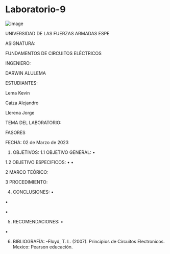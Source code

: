# Laboratorio-9
![image](https://user-images.githubusercontent.com/116772752/219433029-5e0f1f6c-c7e9-4be0-976f-b7ec0dddde05.png)

UNIVERSIDAD DE LAS FUERZAS ARMADAS ESPE

ASIGNATURA:

FUNDAMENTOS DE CIRCUITOS ELÉCTRICOS

INGENIERO:

DARWIN ALULEMA

ESTUDIANTES:

Lema Kevin

Caiza Alejandro

Llerena Jorge

TEMA DEL LABORATORIO:

FASORES

FECHA: 02 de Marzo de 2023

1. OBJETIVOS:
1.1 OBJETIVO GENERAL:
• 

1.2 OBJETIVO ESPECIFICOS:
• 
• 

2 MARCO TEÓRICO:


3 PROCEDIMIENTO:


4. CONCLUSIONES:
•

• 

•

5. RECOMENDACIONES:
• 

•

6. BIBLIOGRAFÍA:
-Floyd, T. L. (2007). Principios de Circuitos Electronicos. Mexico: Pearson educación.


